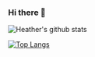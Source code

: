 ### Hi there 👋

<!--
**hfan22/hfan22** is a ✨ _special_ ✨ repository because its `README.md` (this file) appears on your GitHub profile.

Here are some ideas to get you started:

- 🔭 I’m currently working on ...
- 🌱 I’m currently learning ...
- 👯 I’m looking to collaborate on ...
- 🤔 I’m looking for help with ...
- 💬 Ask me about ...
- 📫 How to reach me: ...
- 😄 Pronouns: ...
- ⚡ Fun fact: ...
-->
![Heather's github stats](https://github-readme-stats.vercel.app/api?username=hfan22&count_private=true&show_icons=true&theme=tokyonight&hide=stars)

[![Top Langs](https://github-readme-stats.vercel.app/api/top-langs/?username=hfan&layout=compact)](https://github.com/anuraghazra/github-readme-stats)
